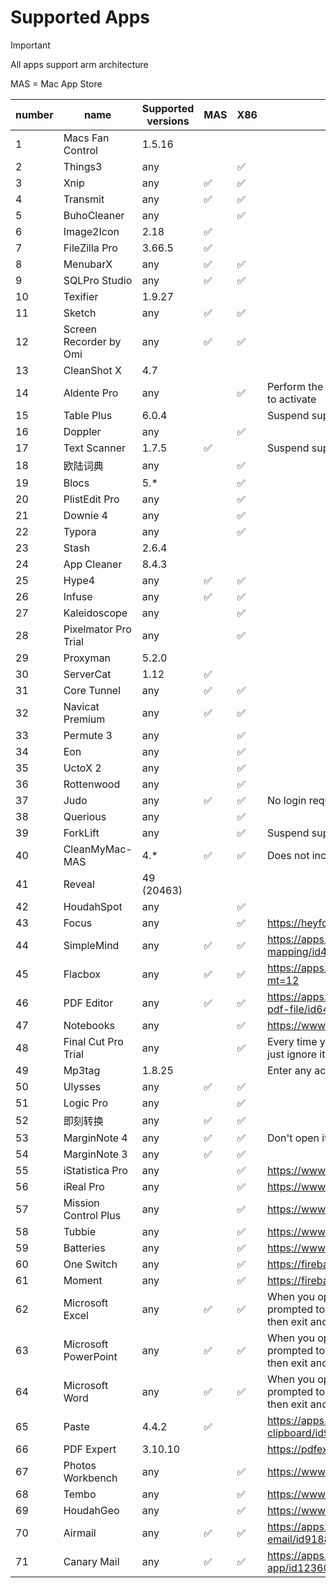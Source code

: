 
# Supported Apps

> [!IMPORTANT]
>
> All apps support arm architecture
> 
> MAS = Mac App Store


| number | name | Supported versions | MAS  | X86  | remark |
| ---- | ---- | -------- | ---- | ---- | ---- |
| 1 | Macs Fan Control | 1.5.16 |  |  |  |
| 2 | Things3 | any |  | ✅ |  |
| 3 | Xnip | any | ✅ | ✅ |  |
| 4 | Transmit | any | ✅ | ✅ |  |
| 5 | BuhoCleaner | any |  | ✅ |  |
| 6 | Image2Icon | 2.18 | ✅ |  |  |
| 7 | FileZilla Pro | 3.66.5 | ✅ |  |  |
| 8 | MenubarX | any | ✅ | ✅ |  |
| 9 | SQLPro Studio | any | ✅ | ✅ |  |
| 10 | Texifier | 1.9.27 |  |  |  |
| 11 | Sketch | any | ✅ | ✅ |  |
| 12 | Screen Recorder by Omi | any | ✅ | ✅ |  |
| 13 | CleanShot X | 4.7 |  |  |  |
| 14 | Aldente Pro | any |  | ✅ | Perform the injection first, then use the activation code to activate |
| 15 | Table Plus | 6.0.4 |  |  | Suspend support |
| 16 | Doppler | any |  | ✅ |  |
| 17 | Text Scanner | 1.7.5 | ✅ |  | Suspend support |
| 18 | 欧陆词典 | any |  | ✅ |  |
| 19 | Blocs | 5.* |  | ✅ |  |
| 20 | PlistEdit Pro | any |  | ✅ |  |
| 21 | Downie 4 | any |  | ✅ |  |
| 22 | Typora | any |  | ✅ |  |
| 23 | Stash | 2.6.4 |  |  |  |
| 24 | App Cleaner | 8.4.3 |  |  |  |
| 25 | Hype4 | any | ✅ | ✅ |  |
| 26 | Infuse | any | ✅ | ✅ |  |
| 27 | Kaleidoscope | any |  | ✅ |  |
| 28 | Pixelmator Pro Trial | any |  | ✅ |  |
| 29 | Proxyman | 5.2.0 |  |  |  |
| 30 | ServerCat | 1.12 | ✅ |  |  |
| 31 | Core Tunnel | any | ✅ | ✅ |  |
| 32 | Navicat Premium | any | ✅ | ✅ |  |
| 33 | Permute 3 | any |  | ✅ |  |
| 34 | Eon | any |  | ✅ |  |
| 35 | UctoX 2 | any |  | ✅ |  |
| 36 | Rottenwood | any |  | ✅ |  |
| 37 | Judo | any | ✅ | ✅ | No login required. Some functions are not available. |
| 38 | Querious | any |  | ✅ |  |
| 39 | ForkLift | any |  | ✅ | Suspend support |
| 40 | CleanMyMac-MAS | 4.* | ✅ | ✅ | Does not include status bar buttons |
| 41 | Reveal | 49 (20463) |  |  |  |
| 42 | HoudahSpot | any |  | ✅ |  |
| 43 | Focus | any |  | ✅ | https://heyfocus.com |
| 44 | SimpleMind | any | ✅ | ✅ | https://apps.apple.com/us/app/simplemind-mind-mapping/id439654198?mt=12 |
| 45 | Flacbox | any | ✅ | ✅ | https://apps.apple.com/us/app/flacbox/id1594027432?mt=12 |
| 46 | PDF Editor | any | ✅ | ✅ | https://apps.apple.com/gb/app/pdf-editor-for-adobe-pdf-file/id6469578160 |
| 47 | Notebooks | any |  | ✅ | https://www.notebooksapp.com/mac/ |
| 48 | Final Cut Pro Trial | any |  | ✅ | Every time you open it, you will be prompted to buy it, just ignore it |
| 49 | Mp3tag | 1.8.25 |  |  | Enter any activation information point to activate |
| 50 | Ulysses | any | ✅ | ✅ |  |
| 51 | Logic Pro | any |  | ✅ |  |
| 52 | 即刻转换 | any | ✅ | ✅ |  |
| 53 | MarginNote 4 | any | ✅ | ✅ | Don't open it with TrialMacAppGUI |
| 54 | MarginNote 3 | any | ✅ | ✅ |  |
| 55 | iStatistica Pro | any |  | ✅ | https://www.imagetasks.com/istatistica/pro |
| 56 | iReal Pro | any |  | ✅ | https://www.irealpro.com |
| 57 | Mission Control Plus | any |  | ✅ | https://www.fadel.io/missioncontrolplus |
| 58 | Tubbie | any |  | ✅ | https://www.fadel.io/tubbie |
| 59 | Batteries | any |  | ✅ | https://www.fadel.io/batteries |
| 60 | One Switch | any |  | ✅ | https://fireball.studio/oneswitch |
| 61 | Moment | any |  | ✅ | https://fireball.studio/moment |
| 62 | Microsoft Excel | any | ✅ | ✅ | When you open it for the first time, you may be prompted to purchase. Open it in read-only mode once, then exit and reopen it. |
| 63 | Microsoft PowerPoint | any | ✅ | ✅ | When you open it for the first time, you may be prompted to purchase. Open it in read-only mode once, then exit and reopen it. |
| 64 | Microsoft Word | any | ✅ | ✅ | When you open it for the first time, you may be prompted to purchase. Open it in read-only mode once, then exit and reopen it. |
| 65 | Paste | 4.4.2 | ✅ |  | https://apps.apple.com/us/app/paste-endless-clipboard/id967805235 |
| 66 | PDF Expert | 3.10.10 |  |  | https://pdfexpert.com |
| 67 | Photos Workbench | any |  | ✅ | https://www.houdah.com/photosWorkbench/ |
| 68 | Tembo | any |  | ✅ | https://www.houdah.com/tembo/ |
| 69 | HoudahGeo | any |  | ✅ | https://www.houdah.com/houdahGeo/ |
| 70 | Airmail | any | ✅ | ✅ | https://apps.apple.com/us/app/airmail-lightning-fast-email/id918858936 |
| 71 | Canary Mail | any | ✅ | ✅ | https://apps.apple.com/us/app/canary-mail-app/id1236045954 |
